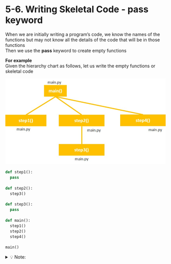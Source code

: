 # 5-6. Writing Skeletal Code - pass keyword

When we are initially writing a program’s code, we know the names of the functions but may not know all the details of the code that will be in those functions  
Then we use the **pass** keyword to create empty functions  

**For example**  
Given the hierarchy chart as follows, let us write the empty functions or skeletal code  

![Image](../.tutorial/hierarchy_chart_for_pass.jpg)

```python
def step1():
  pass

def step2():
  step3()

def step3():
  pass
  
def main():
  step1()
  step2()
  step4()

main()
```

<details>
  <summary>
    💡 Note:
  </summary>
  pass can be used not just in empty functions, it can be used as placeholder in if statement or for or any blocks
</details>
